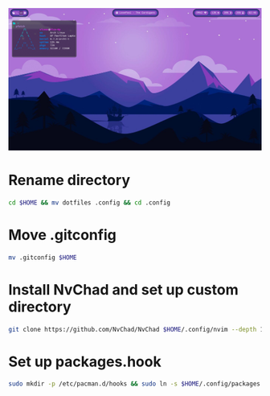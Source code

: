 ![Desktop](docs/desktop.png)

# Rename directory
```bash
cd $HOME && mv dotfiles .config && cd .config
```

# Move .gitconfig
```bash 
mv .gitconfig $HOME
```

# Install NvChad and set up custom directory
```bash
git clone https://github.com/NvChad/NvChad $HOME/.config/nvim --depth 1 &&  ln -s $HOME/.config/custom $HOME/.config/nvim/lua && nvim
```

# Set up packages.hook
```bash
sudo mkdir -p /etc/pacman.d/hooks && sudo ln -s $HOME/.config/packages.hook /etc/pacman.d/hooks/packages.hook
```
